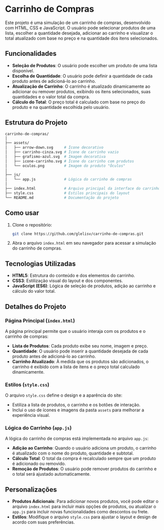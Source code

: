 # Carrinho de Compras

Este projeto é uma simulação de um carrinho de compras, desenvolvido com HTML, CSS e JavaScript. O usuário pode selecionar produtos de uma lista, escolher a quantidade desejada, adicionar ao carrinho e visualizar o total atualizado com base no preço e na quantidade dos itens selecionados.

## Funcionalidades

- **Seleção de Produtos**: O usuário pode escolher um produto de uma lista disponível.
- **Escolha de Quantidade**: O usuário pode definir a quantidade de cada produto antes de adicioná-lo ao carrinho.
- **Atualização de Carrinho**: O carrinho é atualizado dinamicamente ao adicionar ou remover produtos, exibindo os itens selecionados, suas quantidades e o valor total da compra.
- **Cálculo do Total**: O preço total é calculado com base no preço do produto e na quantidade escolhida pelo usuário.

## Estrutura do Projeto

```bash
carrinho-de-compras/
│
├── assets/
│   ├── arrow-down.svg     # Ícone decorativo
│   ├── carrinho-cinza.svg # Ícone de carrinho vazio
│   ├── grafismo-azul.svg  # Imagem decorativa
│   ├── icone-carrinho.svg # Ícone do carrinho com produtos
│   └── oculos.png         # Imagem do produto "Óculos"
│
├── js/
│   └── app.js             # Lógica do carrinho de compras
│
├── index.html             # Arquivo principal da interface do carrinho de compras
├── style.css              # Estilos principais do layout
└── README.md              # Documentação do projeto
```

## Como usar

1. Clone o repositório:
    ```bash
    git clone https://github.com/glelisv/carrinho-de-compras.git
    ```
2. Abra o arquivo `index.html` em seu navegador para acessar a simulação do carrinho de compras.

## Tecnologias Utilizadas

- **HTML5**: Estrutura do conteúdo e dos elementos do carrinho.
- **CSS3**: Estilização visual do layout e dos componentes.
- **JavaScript (ES6)**: Lógica de seleção de produtos, adição ao carrinho e cálculo do valor total.

## Detalhes do Projeto

### Página Principal (`index.html`)

A página principal permite que o usuário interaja com os produtos e o carrinho de compras:
- **Lista de Produtos**: Cada produto exibe seu nome, imagem e preço.
- **Quantidade**: O usuário pode inserir a quantidade desejada de cada produto antes de adicioná-lo ao carrinho.
- **Carrinho Atualizado**: À medida que os produtos são adicionados, o carrinho é exibido com a lista de itens e o preço total calculado dinamicamente.

### Estilos (`style.css`)

O arquivo `style.css` define o design e a aparência do site:
- Estiliza a lista de produtos, o carrinho e os botões de interação.
- Inclui o uso de ícones e imagens da pasta `assets` para melhorar a experiência visual.

### Lógica do Carrinho (`app.js`)

A lógica do carrinho de compras está implementada no arquivo `app.js`:
- **Adição ao Carrinho**: Quando o usuário adiciona um produto, o carrinho é atualizado com o nome do produto, quantidade e subtotal.
- **Cálculo Total**: O total da compra é recalculado sempre que um produto é adicionado ou removido.
- **Remoção de Produtos**: O usuário pode remover produtos do carrinho e o total será ajustado automaticamente.

## Personalizações

- **Produtos Adicionais**: Para adicionar novos produtos, você pode editar o arquivo `index.html` para incluir mais opções de produtos, ou atualizar o `app.js` para incluir novas funcionalidades como descontos ou frete.
- **Estilos**: Modifique o arquivo `style.css` para ajustar o layout e design de acordo com suas preferências.